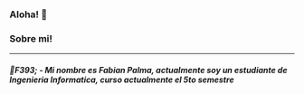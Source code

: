 ### Aloha! 👋
<h3> Sobre mi! </h3>  
<hr>
<h5> &#1F393; - Mi nombre es Fabian Palma, actualmente soy un estudiante de Ingenieria Informatica, curso actualmente el 5to semestre</h5>
<!--
Here are some ideas to get you started:

- 🔭 I’m currently working on ...
- 🌱 I’m currently learning ...
- 👯 I’m looking to collaborate on ...
- 🤔 I’m looking for help with ...
- 💬 Ask me about ...
- 📫 How to reach me: ...
- 😄 Pronouns: ...
- ⚡ Fun fact: ...
-->
